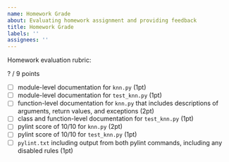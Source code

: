 ```yaml
---
name: Homework Grade
about: Evaluating homework assignment and providing feedback
title: Homework Grade
labels: ''
assignees: ''
---
```


Homework evaluation rubric: 

? / 9 points

- [ ] module-level documentation for `knn.py` (1pt)
- [ ] module-level documentation for `test_knn.py` (1pt)
- [ ] function-level documentation for `knn.py` that includes descriptions of arguments, return values, and exceptions (2pt)
- [ ] class and function-level documentation for `test_knn.py` (1pt)
- [ ] pylint score of 10/10 for `knn.py` (2pt)
- [ ] pylint score of 10/10 for `test_knn.py` (1pt)
- [ ] `pylint.txt` including output from both pylint commands, including any disabled rules (1pt)
